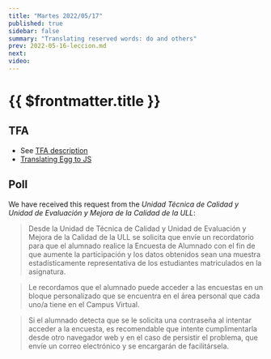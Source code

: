 ```yaml
---
title: "Martes 2022/05/17"
published: true
sidebar: false
summary: "Translating reserved words: do and others"
prev: 2022-05-16-leccion.md
next:
video: 
---
```


# {{ $frontmatter.title }}

  
## TFA

* See [TFA description](/practicas/tfa.html)
* [Translating Egg to JS](/temas/translation/egg-2-js/)

## Poll


We have received this request from the *Unidad Técnica de Calidad y Unidad de Evaluación y Mejora de la Calidad de la ULL*:

> Desde la Unidad de Técnica de Calidad y Unidad de Evaluación y Mejora de la Calidad de la ULL se solicita que envíe un recordatorio para que el alumnado realice la Encuesta de Alumnado con el fin de que aumente la participación y los datos obtenidos sean una muestra estadísticamente representativa de los estudiantes matriculados en la asignatura.

> Le recordamos que el alumnado puede acceder a las encuestas en un bloque personalizado que se encuentra en el área personal que cada uno/a tiene en el Campus Virtual.

> Si el alumnado detecta que se le solicita una contraseña al intentar acceder a la encuesta, es recomendable que intente cumplimentarla desde otro navegador web y en el caso de persistir el problema, que envíe un correo electrónico y se encargarán de facilitársela.


<!--
## Video

<youtube></youtube>
-->